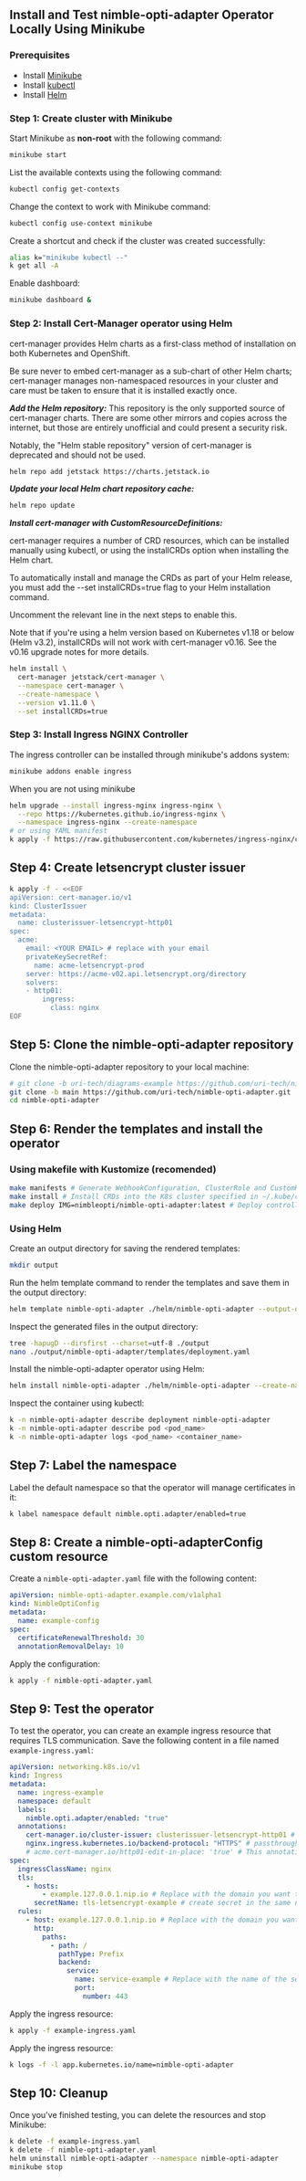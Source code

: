 ## Install and Test nimble-opti-adapter Operator Locally Using Minikube

### Prerequisites

- Install [Minikube](https://minikube.sigs.k8s.io/docs/start/)
- Install [kubectl](https://kubernetes.io/docs/tasks/tools/install-kubectl/)
- Install [Helm](https://helm.sh/docs/intro/install/)

### Step 1: Create cluster with Minikube

Start Minikube as <b>non-root</b> with the following command:

```bash
minikube start
```

List the available contexts using the following command:

```bash
kubectl config get-contexts
```

Change the context to work with Minikube command:

```bash
kubectl config use-context minikube
```

Create a shortcut and check if the cluster was created successfully:

```bash
alias k="minikube kubectl --"
k get all -A
```

Enable dashboard:

```bash
minikube dashboard &
```

### Step 2: Install Cert-Manager operator using Helm

cert-manager provides Helm charts as a first-class method of installation on both Kubernetes and OpenShift.

Be sure never to embed cert-manager as a sub-chart of other Helm charts; cert-manager manages non-namespaced resources in your cluster and care must be taken to ensure that it is installed exactly once.

<i><b>Add the Helm repository:</i></b>
This repository is the only supported source of cert-manager charts. There are some other mirrors and copies across the internet, but those are entirely unofficial and could present a security risk.

Notably, the "Helm stable repository" version of cert-manager is deprecated and should not be used.

```bash
helm repo add jetstack https://charts.jetstack.io
```

<i><b>Update your local Helm chart repository cache:</i></b>

```bash
helm repo update
```

<i><b> Install cert-manager with CustomResourceDefinitions:</i></b>

cert-manager requires a number of CRD resources, which can be installed manually using kubectl, or using the installCRDs option when installing the Helm chart.

To automatically install and manage the CRDs as part of your Helm release, you must add the --set installCRDs=true flag to your Helm installation command.

Uncomment the relevant line in the next steps to enable this.

Note that if you're using a helm version based on Kubernetes v1.18 or below (Helm v3.2), installCRDs will not work with cert-manager v0.16. See the v0.16 upgrade notes for more details.

```bash
helm install \
  cert-manager jetstack/cert-manager \
  --namespace cert-manager \
  --create-namespace \
  --version v1.11.0 \
  --set installCRDs=true
```

### Step 3: Install Ingress NGINX Controller

The ingress controller can be installed through minikube's addons system:

```bash
minikube addons enable ingress
```

When you are not using minikube

```bash
helm upgrade --install ingress-nginx ingress-nginx \
  --repo https://kubernetes.github.io/ingress-nginx \
  --namespace ingress-nginx --create-namespace
# or using YAML manifest
k apply -f https://raw.githubusercontent.com/kubernetes/ingress-nginx/controller-v1.8.2/deploy/static/provider/cloud/deploy.yaml
```

## Step 4: Create letsencrypt cluster issuer

```bash
k apply -f - <<EOF
apiVersion: cert-manager.io/v1
kind: ClusterIssuer
metadata:
  name: clusterissuer-letsencrypt-http01
spec:
  acme:
    email: <YOUR EMAIL> # replace with your email
    privateKeySecretRef:
      name: acme-letsencrypt-prod
    server: https://acme-v02.api.letsencrypt.org/directory
    solvers:
    - http01:
        ingress:
          class: nginx
EOF
```

## Step 5: Clone the nimble-opti-adapter repository

Clone the nimble-opti-adapter repository to your local machine:

```bash
# git clone -b uri-tech/diagrams-example https://github.com/uri-tech/nimble-opti-adapter.git
git clone -b main https://github.com/uri-tech/nimble-opti-adapter.git
cd nimble-opti-adapter
```

## Step 6: Render the templates and install the operator

### Using makefile with Kustomize (recomended)

```bash
make manifests # Generate WebhookConfiguration, ClusterRole and CustomResourceDefinition objects.
make install # Install CRDs into the K8s cluster specified in ~/.kube/config.
make deploy IMG=nimbleopti/nimble-opti-adapter:latest # Deploy controller to the K8s cluster specified in ~/.kube/config.
```

### Using Helm

Create an output directory for saving the rendered templates:

```bash
mkdir output
```

Run the helm template command to render the templates and save them in the output directory:

```bash
helm template nimble-opti-adapter ./helm/nimble-opti-adapter --output-dir ./output
```

Inspect the generated files in the output directory:

```bash
tree -hapugD --dirsfirst --charset=utf-8 ./output
nano ./output/nimble-opti-adapter/templates/deployment.yaml
```

Install the nimble-opti-adapter operator using Helm:

```bash
helm install nimble-opti-adapter ./helm/nimble-opti-adapter --create-namespace --namespace nimble-opti-adapter
```

Inspect the container using kubectl:

```bash
k -n nimble-opti-adapter describe deployment nimble-opti-adapter
k -n nimble-opti-adapter describe pod <pod_name>
k -n nimble-opti-adapter logs <pod_name> <container_name>
```

## Step 7: Label the namespace

Label the default namespace so that the operator will manage certificates in it:

```bash
k label namespace default nimble.opti.adapter/enabled=true
```

## Step 8: Create a nimble-opti-adapterConfig custom resource

Create a `nimble-opti-adapter.yaml` file with the following content:

```yml
apiVersion: nimble-opti-adapter.example.com/v1alpha1
kind: NimbleOptiConfig
metadata:
  name: example-config
spec:
  certificateRenewalThreshold: 30
  annotationRemovalDelay: 10
```

Apply the configuration:

```bash
k apply -f nimble-opti-adapter.yaml
```

## Step 9: Test the operator

To test the operator, you can create an example ingress resource that requires TLS communication. Save the following content in a file named `example-ingress.yaml`:

```yml
apiVersion: networking.k8s.io/v1
kind: Ingress
metadata:
  name: ingress-example
  namespace: default
  labels:
    nimble.opti.adapter/enabled: "true"
  annotations:
    cert-manager.io/cluster-issuer: clusterissuer-letsencrypt-http01 # Use the cluster issuer created earlier for automatic certificate management
    nginx.ingress.kubernetes.io/backend-protocol: "HTTPS" # passthrough the encripted HTTPS traffic as is to the backend
    # acme.cert-manager.io/http01-edit-in-place: 'true' # This annotation is not required for cert-manager v1.11.0
spec:
  ingressClassName: nginx
  tls:
    - hosts:
        - example.127.0.0.1.nip.io # Replace with the domain you want to expose
      secretName: tls-letsencrypt-example # create secret in the same namespace as the ingress that contain the tls.crt and tls.key of the domains
  rules:
    - host: example.127.0.0.1.nip.io # Replace with the domain you want to expose
      http:
        paths:
          - path: /
            pathType: Prefix
            backend:
              service:
                name: service-example # Replace with the name of the service you want to expose
                port:
                  number: 443
```

Apply the ingress resource:

```bash
k apply -f example-ingress.yaml
```

Apply the ingress resource:

```bash
k logs -f -l app.kubernetes.io/name=nimble-opti-adapter
```

## Step 10: Cleanup

Once you've finished testing, you can delete the resources and stop Minikube:

```bash
k delete -f example-ingress.yaml
k delete -f nimble-opti-adapter.yaml
helm uninstall nimble-opti-adapter --namespace nimble-opti-adapter
minikube stop
```
